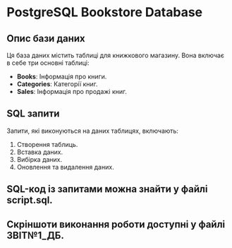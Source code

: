 # PostgreSQL Bookstore Database

## Опис бази даних
Ця база даних містить таблиці для книжкового магазину. Вона включає в себе три основні таблиці:
- **Books**: Інформація про книги.
- **Categories**: Категорії книг.
- **Sales**: Інформація про продажі книг.

## SQL запити
Запити, які виконуються на даних таблицях, включають:
1. Створення таблиць.
2. Вставка даних.
3. Вибірка даних.
4. Оновлення та видалення даних.

## SQL-код із запитами можна знайти у файлі script.sql.

## Скріншоти виконання роботи доступні у файлі ЗВІТ№1_ДБ.
